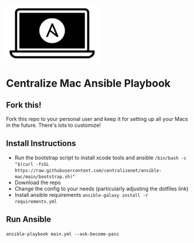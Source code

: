 <img src="https://raw.githubusercontent.com/geerlingguy/mac-dev-playbook/master/files/Mac-Dev-Playbook-Logo.png" width="250" height="156" alt="Mac Dev Playbook Logo" />

# Centralize Mac Ansible Playbook

## Fork this!
Fork this repo to your personal user and keep it for setting up all your Macs in the future. There's lots to customize!

## Install Instructions
* Run the bootstrap script to install xcode tools and ansible
  `/bin/bash -c "$(curl -fsSL https://raw.githubusercontent.com/centralizenet/ansible-mac/main/bootstrap.sh)"`
* Download the repo
* Change the config to your needs (particularly adjusting the dotfiles link)
* Install ansible requirements `ansible-galaxy install -r requirements.yml`

## Run Ansible
`ansible-playbook main.yml --ask-become-pass`
